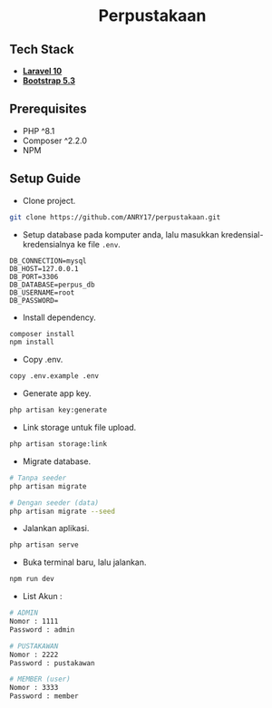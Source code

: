 <h1 align="center">Perpustakaan</h1>

## Tech Stack

- **[Laravel 10](https://laravel.com/)**
- **[Bootstrap 5.3](https://getbootstrap.com)**

## Prerequisites
- PHP ^8.1
- Composer ^2.2.0
- NPM

## Setup Guide

- Clone project.
```bash
git clone https://github.com/ANRY17/perpustakaan.git
```
- Setup database pada komputer anda, lalu masukkan kredensial-kredensialnya ke file `.env`.
```
DB_CONNECTION=mysql
DB_HOST=127.0.0.1
DB_PORT=3306
DB_DATABASE=perpus_db
DB_USERNAME=root
DB_PASSWORD=
```
- Install dependency.
```bash
composer install
npm install
```
- Copy .env.
```bash
copy .env.example .env
```
- Generate app key.
```bash
php artisan key:generate
```
- Link storage untuk file upload.
```bash
php artisan storage:link
```
- Migrate database.
```bash
# Tanpa seeder
php artisan migrate

# Dengan seeder (data)
php artisan migrate --seed
```
- Jalankan aplikasi.
```bash
php artisan serve
```
- Buka terminal baru, lalu jalankan.
```bash
npm run dev
```

- List Akun :
```bash
# ADMIN
Nomor : 1111
Password : admin

# PUSTAKAWAN
Nomor : 2222
Password : pustakawan

# MEMBER (user)
Nomor : 3333
Password : member
```
